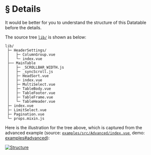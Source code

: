 # § Details

It would be better for you to understand the structure of this Datatable before the details.

The source tree [`lib/`](https://github.com/OneWayTech/vue2-datatable/tree/master/lib) is shown as below:

```
lib/
 ├─ HeaderSettings/
 │   ├─ ColumnGroup.vue
 │   └─ index.vue
 ├── MainTable
 │   ├─ _SCROLLBAR_WIDTH.js
 │   ├─ _syncScroll.js
 │   ├─ HeadSort.vue
 │   ├─ index.vue
 │   ├─ MultiSelect.vue
 │   ├─ TableBody.vue
 │   ├─ TableFooter.vue
 │   ├─ TableFrame.vue
 │   └─ TableHeader.vue
 ├─ index.vue
 ├─ LimitSelect.vue
 ├─ Pagination.vue
 └─ props.mixin.js
```

Here is the illustration for the tree above, which is captured from the advanced example (source: [`examples/src/Advanced/index.vue`](https://github.com/OneWayTech/vue2-datatable/blob/master/examples/src/Advanced/index.vue), demo: [examples#advanced](https://OneWayTech.github.io/vue2-datatable/examples/dist#advanced)):

<a href="_images/structure.png" target="_blank" title="Click to enlarge">
  <img src="_images/structure.png" alt="Structure">
</a>

